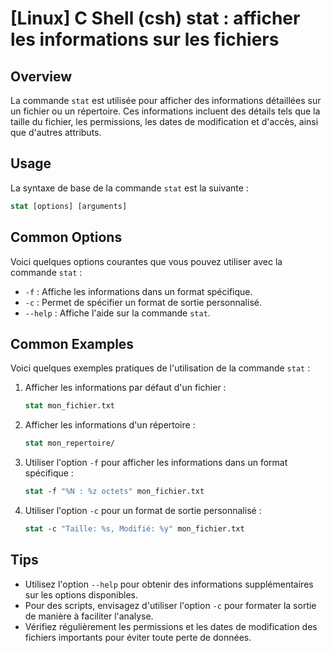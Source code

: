 # [Linux] C Shell (csh) stat : afficher les informations sur les fichiers

## Overview
La commande `stat` est utilisée pour afficher des informations détaillées sur un fichier ou un répertoire. Ces informations incluent des détails tels que la taille du fichier, les permissions, les dates de modification et d'accès, ainsi que d'autres attributs.

## Usage
La syntaxe de base de la commande `stat` est la suivante :

```csh
stat [options] [arguments]
```

## Common Options
Voici quelques options courantes que vous pouvez utiliser avec la commande `stat` :

- `-f` : Affiche les informations dans un format spécifique.
- `-c` : Permet de spécifier un format de sortie personnalisé.
- `--help` : Affiche l'aide sur la commande `stat`.

## Common Examples
Voici quelques exemples pratiques de l'utilisation de la commande `stat` :

1. Afficher les informations par défaut d'un fichier :
   ```csh
   stat mon_fichier.txt
   ```

2. Afficher les informations d'un répertoire :
   ```csh
   stat mon_repertoire/
   ```

3. Utiliser l'option `-f` pour afficher les informations dans un format spécifique :
   ```csh
   stat -f "%N : %z octets" mon_fichier.txt
   ```

4. Utiliser l'option `-c` pour un format de sortie personnalisé :
   ```csh
   stat -c "Taille: %s, Modifié: %y" mon_fichier.txt
   ```

## Tips
- Utilisez l'option `--help` pour obtenir des informations supplémentaires sur les options disponibles.
- Pour des scripts, envisagez d'utiliser l'option `-c` pour formater la sortie de manière à faciliter l'analyse.
- Vérifiez régulièrement les permissions et les dates de modification des fichiers importants pour éviter toute perte de données.